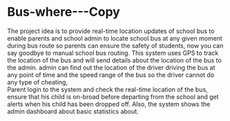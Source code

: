 # Bus-where---Copy
The project idea is to provide real-time location updates of school bus to enable parents and school admin to locate school bus at any given moment during bus route so parents can ensure the safety of students, now you can say goodbye to manual school bus routing.
   This system uses GPS to track the location of the bus and will send details about the location of the bus to the admin. admin can find out the location of the driver driving the bus at any point of time and the speed range of the bus so the driver cannot do any type of cheating,  
Parent login to the system and check the real-time location of the bus, ensure that his child is on-broad before departing from the school and get alerts when his child has been dropped off.
Also, the system shows the admin dashboard about basic statistics about.

